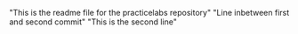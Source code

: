 "This is the readme file for the practicelabs repository"
"Line inbetween first and second commit"
"This is the second line"